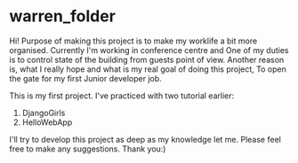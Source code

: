 # warren_folder

Hi!
Purpose of making this project is to make my worklife a bit more organised. 
Currently I'm working in conference centre and
One of my duties is to control state of the building from guests point of view. 
Another reason is, what I really hope and what is my real goal of doing this project, 
To open the gate for my first Junior developer job. 

This is my first project. I've practiced with two tutorial earlier:
1. DjangoGirls
2. HelloWebApp

I'll try to develop this project as deep as my knowledge let me. Please feel free to make any suggestions. Thank you:)


